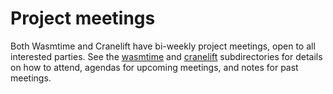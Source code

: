 # Project meetings

Both Wasmtime and Cranelift have bi-weekly project meetings, open to all interested parties. See the [wasmtime](./wasmtime) and [cranelift](./cranelift) subdirectories for details on how to attend, agendas for upcoming meetings, and notes for past meetings.
